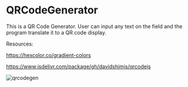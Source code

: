 # QRCodeGenerator
This is a QR Code Generator. User can input any text on the field and the program translate it to a QR code display.


Resources:

https://hexcolor.co/gradient-colors

https://www.jsdelivr.com/package/gh/davidshimjs/qrcodejs


![qrcodegen](https://github.com/jordanpaulperalta/QRCodeGenerator/assets/92407629/d1d6d70e-73bc-4651-9104-352765369c38)
